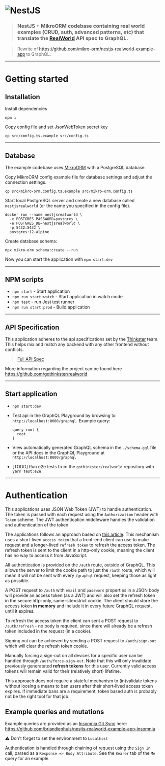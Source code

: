 # ![NestJS](project-logo.png)

> ### NestJS + MikroORM codebase containing real world examples (CRUD, auth, advanced patterns, etc) that translate the [RealWorld](https://github.com/gothinkster/realworld-example-apps) API spec to GraphQL.

> Rewrite of https://github.com/mikro-orm/nestjs-realworld-example-app to GraphQL.

---

# Getting started

## Installation

Install dependencies

    npm i

Copy config file and set JsonWebToken secret key

    cp src/config.ts.example src/config.ts

---

## Database

The example codebase uses [MikroORM](https://mikro-orm.io/) with a PostgreSQL database.

Copy MikroORM config example file for database settings and adjust the connection settings.

    cp src/mikro-orm.config.ts.example src/mikro-orm.config.ts

Start local PostgreSQL server and create a new database called `nestjsrealworld` (or the name you specified in the config file).

    docker run --name nestjsrealworld \
      -e POSTGRES_PASSWORD=postgres \
      -e POSTGRES_DB=nestjsrealworld \
      -p 5432:5432 \
      postgres:12-alpine

Create database schema:

    npx mikro-orm schema:create --run

Now you can start the application with `npm start:dev`

---

## NPM scripts

- `npm start` - Start application
- `npm run start:watch` - Start application in watch mode
- `npm test` - run Jest test runner
- `npm run start:prod` - Build application

---

## API Specification

This application adheres to the api specifications set by the [Thinkster](https://github.com/gothinkster) team. This helps mix and match any backend with any other frontend without conflicts.

> [Full API Spec](https://github.com/gothinkster/realworld/tree/master/api)

More information regarding the project can be found here https://github.com/gothinkster/realworld

---

## Start application

- `npm start:dev`
- Test api in the GraphQL Playground by browsing to `http://localhost:8000/graphql`. Example query:

  ```
  query root {
    root
  }
  ```

- View automatically generated GraphQL schema in the `./schema.gql` file or the API docs in the GraphQL Playground at `http://localhost:8000/graphql`
- [TODO] Run e2e tests from the `gothinkster/realworld` repository with `yarn test:e2e`

---

# Authentication

This applications uses JSON Web Token (JWT) to handle authentication. The token is passed with each request using the `Authorization` header with `Token` scheme. The JWT authentication middleware handles the validation and authentication of the token.

The applications follows an approach based on [this article](https://hasura.io/blog/best-practices-of-using-jwt-with-graphql/). This mechanism uses a short-lived `access token` that a front-end client can use to make request and a longer-lived `refresh token` to refresh the access token. The refresh token is sent to the client in a http-only cookie, meaning the client has no way to access it from JavaScript.

All authentication is provided on the `/auth` route, outside of GraphQL. This allows the server to limit the cookie path to just the `/auth` route, which will mean it will not be sent with every `/graphql` request, keeping those as light as possible.

A POST request to `/auth` with `email` and `password` properties in a JSON body will provide an access token (as a JWT) and will also set the refresh token in the secure http-only, same-site=strict cookie. The client should store the access token __in memory__ and include it in every future GraphQL request, until it expires.

To refresh the access token the client can sent a POST request to `/auth/refresh` - no body is required, since there will already be a refresh token included in the request (in a cookie).

Signing out can be achieved by sending a POST request to `/auth/sign-out` which will clear the refresh token cookie.

Manually forcing a sign-out on all devices for a specific user can be handled through `/auth/force-sign-out`. Note that this will only invalidate previously generatated __refresh tokens__ for this user. Currently valid access tokens will remain valid for their (relatively short) lifetime.

This approach does not require a stateful mechanism to (in)validate tokens without loosing a means to ban users after their short-lived access token expires. If immediate bans are a requirement, token based auth is probably not be the right tool for that job.

## Example queries and mutations

Example queries are provided as an [Insomnia Git Sync](https://support.insomnia.rest/article/193-git-sync) here: https://github.com/briandiephuis/nestjs-realworld-example-app-insomnia

⚠️ Don't forget to set the environment to `Localhost`

Authentication is handled through [chaining of request](https://support.insomnia.rest/article/175-chaining-requests) using the `Sign In` call, parsed as a `Response => Body Attribute`. See the `Bearer` tab of the `Me` query for an example.
